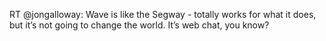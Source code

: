 <!--
id: 208295989
link: http://kevinisom.info/post/208295989/rt-jongalloway-wave-is-like-the-segway-totally
slug: rt-jongalloway-wave-is-like-the-segway-totally
date: Fri Oct 09 2009 22:12:23 GMT+1300 (NZDT)
raw: {"blog_name":"kevinisom","id":208295989,"post_url":"http://kevinisom.info/post/208295989/rt-jongalloway-wave-is-like-the-segway-totally","slug":"rt-jongalloway-wave-is-like-the-segway-totally","type":"text","date":"2009-10-09 09:12:23 GMT","timestamp":1255079543,"state":"published","format":"html","reblog_key":"OGaKnpSC","tags":[],"short_url":"http://tmblr.co/Zw68YyCQbWr","highlighted":[],"feed_item":"http://twitter.com/kev_nz/statuses/4729343747","from_feed_id":"650289","note_count":0,"title":null,"body":"<p>RT @jongalloway: Wave is like the Segway - totally works for what it does, but it&#8217;s not going to change the world. It&#8217;s web chat, you know?</p>"}
publish: 2009-10-09
tags: 
title: null
-->


RT @jongalloway: Wave is like the Segway - totally works for what it
does, but it’s not going to change the world. It’s web chat, you know?


